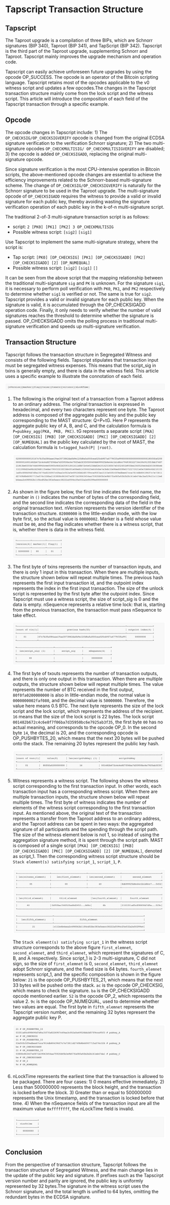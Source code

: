 # Tapscript Transaction Structure

## Tapscript

The Taproot upgrade is a compilation of three BIPs, which are Schnorr signatures (BIP 340), Taproot (BIP 341), and TapScript (BIP 342). Tapscript is the third part of the Taproot upgrade, supplementing Schnorr and Taproot. Tapscript mainly improves the upgrade mechanism and operation code.

Tapscript can easily achieve unforeseen future upgrades by using the opcode OP_SUCCESS. The opcode is an operator of the Bitcoin scripting language. Tapscript retains most of the opcodes applicable to the v0 witness script and updates a few opcodes.The changes in the Tapscript transaction structure mainly come from the lock script and the witness script. This article will introduce the composition of each field of the Tapscript transaction through a specific example.

## Opcode

The opcode changes in Tapscript include: 1) The `OP_CHECKSIG/OP_CHECKSIGVERIFY` opcode is changed from the original ECDSA signature verification to the verification Schnorr signature; 2) The two multi-signature opcodes `OP_CHECKMULTISIG/ OP_CHECKMULTISIGVERIFY` are disabled; 3) the opcode is added `OP_CHECKSIGADD`, replacing the original multi-signature opcode.

Since signature verification is the most CPU-intensive operation in Bitcoin scripts, the above-mentioned opcode changes are essential to achieve the efficiency improvements related to the Schnorr-based multi-signature scheme. The change of `OP_CHECKSIG/OP_CHECKSIGVERIFY` is naturally for the Schnorr signature to be used in the Taproot upgrade. The multi-signature opcode of `OP_CHECKSIGADD` requires the witness to provide a valid or invalid signature for each public key, thereby avoiding wasting the signature verification operation of each public key in the k-of-n multi-signature script.

The traditional 2-of-3 multi-signature transaction script is as follows:

- script: `2 [PK0] [PK1] [PK2] 3 OP_CHECKMULTISIG`
- Possible witness script: `[sig2]` `[sig1]`

Use Tapscript to implement the same multi-signature strategy, where the script is:

- Tap script: `[PK0] [OP_CHECKSIG] [PK1] [OP_CHECKSIGADD] [PK2] [OP_CHECKSIGADD] [2] [OP_NUMEQUAL]`
- Possible witness script: `[sig2]` `[sig1]` `[]`

It can be seen from the above script that the mapping relationship between the traditional multi-signature `sig` and `PK` is unknown. For the signature `sig1`, it is necessary to perform poll verification with `PK0`, `PK1`, and `PK2` respectively to determine whether `sig1` is verified or not. The same is true for `sig2`. Tapscript provides a valid or invalid signature for each public key. When the signature is valid, it is accumulated through the OP_CHECKSIGADD operation code. Finally, it only needs to verify whether the number of valid signatures reaches the threshold to determine whether the signature is passed. OP_CHECKSIGADD omits the polling process in traditional multi-signature verification and speeds up multi-signature verification.

## Transaction Structure

Tapscript follows the transaction structure in Segregated Witness and consists of the following fields. Tapscript stipulates that transaction input must be segregated witness expenses. This means that the script_sig in txins is generally empty, and there is data in the witness field. This article uses a specific example to illustrate the connotation of each field.

![Tapscript1](https://github.com/AAweidai/PictureBed/blob/master/taproot/Tapscript%E4%BA%A4%E6%98%93%E7%BB%93%E6%9E%841.png?raw=true)

1. The following is the original text of a transaction from a Taproot address to an ordinary address. The original transaction is expressed in hexadecimal, and every two characters represent one byte. The Taproot address is composed of the aggregate public key and the public key corresponding to the MAST structure: Q=P+tG. Here P represents the aggregate public key of A, B, and C, and the calculation formula is `P=pubkey_agg(PKA, PKB, PKC)`. tG represents a separate script `[PKA] [OP_CHECKSIG] [PKB] [OP_CHECKSIGADD] [PKC] [OP_CHECKSIGADD] [2] [OP_NUMEQUAL]` as the public key calculated by the root of MAST, the calculation formula is `t=tagged_hash(P| |root)`.

   ![Tapscript2](https://github.com/AAweidai/PictureBed/blob/master/taproot/Tapscript%E4%BA%A4%E6%98%93%E7%BB%93%E6%9E%842.png?raw=true)

2. As shown in the figure below, the first line indicates the field name, the number in `()` indicates the number of bytes of the corresponding field, and the second line indicates the corresponding data of the field in the original transaction text. nVersion represents the version identifier of the transaction structure. `02000000` is the little-endian mode, with the low byte first, so the actual value is `00000002`. Marker is a field whose value must be `00`, and the flag indicates whether there is a witness script, that is, whether there is data in the witness field.

   ![Tapscript3](https://github.com/AAweidai/PictureBed/blob/master/taproot/Tapscript%E4%BA%A4%E6%98%93%E7%BB%93%E6%9E%843.png?raw=true)

3. The first byte of txins represents the number of transaction inputs, and there is only 1 input in this transaction. When there are multiple inputs, the structure shown below will repeat multiple times. The previous hash represents the first input transaction id, and the outpoint index represents the index in the first input transaction. The size of the unlock script is represented by the first byte after the outpoint index. Since Tapscript must use a witness script, the size of script_sig is 0 and the data is empty. nSequence represents a relative time lock: that is, starting from the previous transaction, the transaction must pass nSequence to take effect.

   ![Tapscript4](https://github.com/AAweidai/PictureBed/blob/master/taproot/Tapscript%E4%BA%A4%E6%98%93%E7%BB%93%E6%9E%844.png?raw=true)

4. The first byte of txouts represents the number of transaction outputs, and there is only one output in this transaction. When there are multiple outputs, the structure shown below will repeat multiple times. The value represents the number of BTC received in the first output, `80f0fa0200000000` is also in little-endian mode, the normal value is `0000000002faf080`, and the decimal value is `50000000`. Therefore, the value here means 0.5 BTC. The next byte represents the size of the lock script and the lock script, which represents the address of the recipient. `16` means that the size of the lock script is 22 bytes. The lock script `001482b672c4c6e8f7f06ba7d35950bc6e7925ab3f35`, the first byte `00` has no actual meaning, and corresponds to the opcode OP_0. In the second byte `14`, the decimal is 20, and the corresponding opcode is OP_PUSHBYTES_20, which means that the next 20 bytes will be pushed onto the stack. The remaining 20 bytes represent the public key hash.

   ![Tapscript5](https://github.com/AAweidai/PictureBed/blob/master/taproot/Tapscript%E4%BA%A4%E6%98%93%E7%BB%93%E6%9E%845.png?raw=true)

5. Witness represents a witness script. The following shows the witness script corresponding to the first transaction input. In other words, each transaction input has a corresponding witness script. When there are multiple transaction inputs, the structure shown below will repeat multiple times. The first byte of witness indicates the number of elements of the witness script corresponding to the first transaction input. As mentioned above, the original text of the transaction represents a transfer from the Taproot address to an ordinary address, and the Taproot address can be spent in two ways: the aggregated signature of all participants and the spending through the script path. The size of the witness element below is not 1, so instead of using the aggregation signature method, it is spent through the script path. MAST is composed of a single script `[PKA] [OP_CHECKSIG] [PKB] [OP_CHECKSIGADD] [PKC] [OP_CHECKSIGADD] [2] [OP_NUMEQUAL]`, denoted as script_1. Then the corresponding witness script structure should be `Stack element(s) satisfying script_1`, `script_1`, `P`.

   ![Tapscript6](https://github.com/AAweidai/PictureBed/blob/master/taproot/Tapscript%E4%BA%A4%E6%98%93%E7%BB%93%E6%9E%846.png?raw=true)
   
   The `Stack element(s) satisfying script_1` in the witness script structure corresponds to the above figure `first_elemnet`, `second_elemnet`, and `third_elemnet`, which represent the signatures of C, B, and A respectively. Since script_1 is 2-3 multi-signature, C did not sign, so the size of `first_elemnet` is 0, `second_elemnet`, `third_elemnet` adopt Schnorr signature, and the fixed size is 64 bytes. `fourth_elemnet` represents script_1, and the specific composition is shown in the figure below: `21` is the opcode OP_PUSHBYTES_21, which means that the next 33 bytes will be pushed onto the stack. `ac` is the opcode OP_CHECKSIG, which means to check the signature. `ba` is the OP_CHECKSIGADD opcode mentioned earlier. `52` is the opcode OP_2, which represents the value 2. `9c` is the opcode OP_NUMEQUAL, used to determine whether two values are equal. The first byte in `fifth_elemnet` represents the Tapscript version number, and the remaining 32 bytes represent the aggregate public key P.
   
   ![Tapscript7](https://github.com/AAweidai/PictureBed/blob/master/taproot/Tapscript%E4%BA%A4%E6%98%93%E7%BB%93%E6%9E%847.png?raw=true)

6. nLockTime represents the earliest time that the transaction is allowed to be packaged. There are four cases: 1) 0 means effective immediately. 2) Less than 500000000 represents the block height, and the transaction is locked before the block. 3) Greater than or equal to 500000000 represents the Unix timestamp, and the transaction is locked before that time. 4) When the nSequence fields of the transaction input are all the maximum value `0xffffffff`, the nLockTime field is invalid.

   ![Tapscript8](https://github.com/AAweidai/PictureBed/blob/master/taproot/Tapscript%E4%BA%A4%E6%98%93%E7%BB%93%E6%9E%848.png?raw=true)

## Conclusion

From the perspective of transaction structure, Tapscript follows the transaction structure of Segregated Witness, and the main change lies in the update of the public key and signature. If prefixes such as the Tapscirpt version number and parity are ignored, the public key is uniformly represented by 32 bytes.The signature in the witness script uses the Schnorr signature, and the total length is unified to 64 bytes, omitting the redundant bytes in the ECDSA signature.

